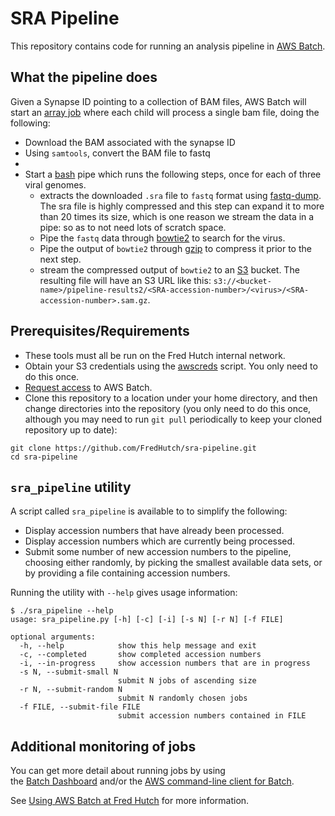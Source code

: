 # SRA Pipeline

This repository contains code for running an analysis pipeline in
[AWS Batch](https://aws.amazon.com/batch/).

## What the pipeline does

Given a Synapse ID pointing to a collection of BAM files, AWS Batch will start an
[array job](https://docs.aws.amazon.com/batch/latest/userguide/array_jobs.html)
where each child will process a single bam file, doing the following:

* Download the BAM associated with the synapse ID
* Using `samtools`, convert the BAM file to fastq
* 
* Start a [bash](https://en.wikipedia.org/wiki/Bash_(Unix_shell)) pipe which
  runs the following steps, once for each of three viral genomes.
  * extracts the downloaded `.sra` file to `fastq` format using
    [fastq-dump](https://ncbi.github.io/sra-tools/fastq-dump.html). The sra
    file is highly compressed and this step can expand it to more than 20 times
    its size, which is one reason we stream the data in a pipe: so as to
    not need lots of scratch space.
   * Pipe the `fastq` data through
     [bowtie2](http://bowtie-bio.sourceforge.net/bowtie2/index.shtml)
     to search for the virus.
   * Pipe the output of `bowtie2` through
     [gzip](https://en.wikipedia.org/wiki/Gzip) to compress it prior to
     the next step.
   * stream the compressed output of `bowtie2` to an
     [S3](https://aws.amazon.com/s3/) bucket. The resulting file will
     have an S3 URL like this: `s3://<bucket-name>/pipeline-results2/<SRA-accession-number>/<virus>/<SRA-accession-number>.sam.gz`.


## Prerequisites/Requirements

* These tools must all be run on the Fred Hutch internal network.
* Obtain your S3 credentials using the
  [awscreds](https://teams.fhcrc.org/sites/citwiki/SciComp/Pages/Getting%20AWS%20Credentials.aspx)
  script. You only need to do this once.
* [Request access](https://fredhutch.github.io/aws-batch-at-hutch-docs/#request-access)
  to AWS Batch.
* Clone this repository to a location under your home directory, and then
  change directories into the repository (you only need to do this once,
  although you may need to run `git pull` periodically to keep
  your cloned repository up to date):

```
git clone https://github.com/FredHutch/sra-pipeline.git
cd sra-pipeline
```



## `sra_pipeline` utility

A script called `sra_pipeline` is available to to simplify the following:

* Display accession numbers that have already been processed.
* Display accession numbers which are currently being processed.
* Submit some number of new accession numbers to the pipeline, choosing
  either randomly, by picking the smallest available data sets, or
  by providing a file containing accession numbers.

Running the utility with `--help` gives usage information:

```
$ ./sra_pipeline --help
usage: sra_pipeline.py [-h] [-c] [-i] [-s N] [-r N] [-f FILE]

optional arguments:
  -h, --help            show this help message and exit
  -c, --completed       show completed accession numbers
  -i, --in-progress     show accession numbers that are in progress
  -s N, --submit-small N
                        submit N jobs of ascending size
  -r N, --submit-random N
                        submit N randomly chosen jobs
  -f FILE, --submit-file FILE
                        submit accession numbers contained in FILE
```


## Additional monitoring of jobs

You can get more detail about running jobs by using  
the [Batch Dashboard](https://batch-dashboard.fhcrc.org/)
and/or the
[AWS command-line client for Batch](https://docs.aws.amazon.com/cli/latest/reference/batch/index.html).

See [Using AWS Batch at Fred Hutch](https://fredhutch.github.io/aws-batch-at-hutch-docs/)
for more information.
